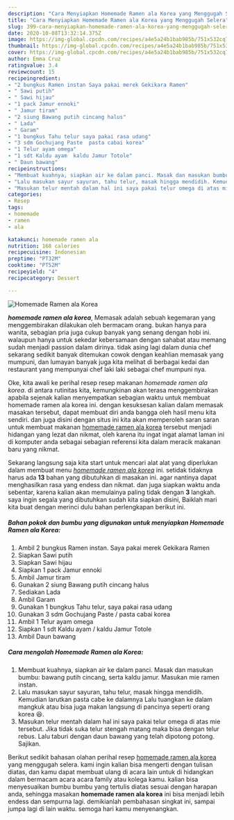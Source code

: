 ```yaml
---
description: "Cara Menyiapkan Homemade Ramen ala Korea yang Menggugah Selera"
title: "Cara Menyiapkan Homemade Ramen ala Korea yang Menggugah Selera"
slug: 399-cara-menyiapkan-homemade-ramen-ala-korea-yang-menggugah-selera
date: 2020-10-08T13:32:14.375Z
image: https://img-global.cpcdn.com/recipes/a4e5a24b1bab985b/751x532cq70/homemade-ramen-ala-korea-foto-resep-utama.jpg
thumbnail: https://img-global.cpcdn.com/recipes/a4e5a24b1bab985b/751x532cq70/homemade-ramen-ala-korea-foto-resep-utama.jpg
cover: https://img-global.cpcdn.com/recipes/a4e5a24b1bab985b/751x532cq70/homemade-ramen-ala-korea-foto-resep-utama.jpg
author: Emma Cruz
ratingvalue: 3.4
reviewcount: 15
recipeingredient:
- "2 bungkus Ramen instan Saya pakai merek Gekikara Ramen"
- " Sawi putih"
- " Sawi hijau"
- "1 pack Jamur ennoki"
- " Jamur tiram"
- "2 siung Bawang putih cincang halus"
- " Lada"
- " Garam"
- "1 bungkus Tahu telur saya pakai rasa udang"
- "3 sdm Gochujang Paste  pasta cabai korea"
- "1 Telur ayam omega"
- "1 sdt Kaldu ayam  kaldu Jamur Totole"
- " Daun bawang"
recipeinstructions:
- "Membuat kuahnya, siapkan air ke dalam panci. Masak dan masukan bumbu: bawang putih cincang, serta kaldu jamur. Masukan mie ramen instan."
- "Lalu masukan sayur sayuran, tahu telur, masak hingga mendidih. Kemudian larutkan pasta cabe ke dalamnya Lalu tuangkan ke dalam mangkuk atau bisa juga makan langsung di pancinya seperti orang korea 😆."
- "Masukan telur mentah dalam hal ini saya pakai telur omega di atas mie tersebut. Jika tidak suka telur stengah matang maka bisa dengan telur rebus. Lalu taburi dengan daun bawang yang telah dipotong potong. Sajikan."
categories:
- Resep
tags:
- homemade
- ramen
- ala

katakunci: homemade ramen ala 
nutrition: 168 calories
recipecuisine: Indonesian
preptime: "PT32M"
cooktime: "PT52M"
recipeyield: "4"
recipecategory: Dessert

---
```



![Homemade Ramen ala Korea](https://img-global.cpcdn.com/recipes/a4e5a24b1bab985b/751x532cq70/homemade-ramen-ala-korea-foto-resep-utama.jpg)

<b><i>homemade ramen ala korea</i></b>, Memasak adalah sebuah kegemaran yang menggembirakan dilakukan oleh bermacam orang. bukan hanya para wanita, sebagian pria juga cukup banyak yang senang dengan hobi ini. walaupun hanya untuk sekedar kebersamaan dengan sahabat atau memang sudah menjadi passion dalam dirinya. tidak asing lagi dalam dunia chef sekarang sedikit banyak ditemukan cowok dengan keahlian memasak yang mumpuni, dan lumayan banyak juga kita melihat di berbagai kedai dan restaurant yang mempunyai chef laki laki sebagai chef mumpuni nya.

Oke, kita awali ke perihal resep resep makanan <i>homemade ramen ala korea</i>. di antara rutinitas kita, kemungkinan akan terasa menggembirakan apabila sejenak kalian menyempatkan sebagian waktu untuk membuat homemade ramen ala korea ini. dengan kesuksesan kalian dalam memasak masakan tersebut, dapat membuat diri anda bangga oleh hasil menu kita sendiri. dan juga disini dengan situs ini kita akan memperoleh saran saran untuk membuat makanan <u>homemade ramen ala korea</u> tersebut menjadi hidangan yang lezat dan nikmat, oleh karena itu ingat ingat alamat laman ini di komputer anda sebagai sebagian referensi kita dalam meracik makanan baru yang nikmat.




Sekarang langsung saja kita start untuk mencari alat alat yang diperlukan dalam membuat menu <u><i>homemade ramen ala korea</i></u> ini. setidak tidaknya harus ada <b>13</b> bahan yang dibutuhkan di masakan ini. agar nantinya dapat menghasilkan rasa yang endess dan nikmat. dan juga siapkan waktu anda sebentar, karena kalian akan memulainya paling tidak dengan <b>3</b> langkah. saya ingin segala yang dibutuhkan sudah kita siapkan disini, Baiklah mari kita buat dengan merinci dulu bahan perlengkapan berikut ini.

<!--inarticleads1-->

##### Bahan pokok dan bumbu yang digunakan untuk menyiapkan Homemade Ramen ala Korea:

1. Ambil 2 bungkus Ramen instan. Saya pakai merek Gekikara Ramen
1. Siapkan  Sawi putih
1. Siapkan  Sawi hijau
1. Siapkan 1 pack Jamur ennoki
1. Ambil  Jamur tiram
1. Gunakan 2 siung Bawang putih cincang halus
1. Sediakan  Lada
1. Ambil  Garam
1. Gunakan 1 bungkus Tahu telur, saya pakai rasa udang
1. Gunakan 3 sdm Gochujang Paste / pasta cabai korea
1. Ambil 1 Telur ayam omega
1. Siapkan 1 sdt Kaldu ayam / kaldu Jamur Totole
1. Ambil  Daun bawang




<!--inarticleads2-->

##### Cara mengolah Homemade Ramen ala Korea:

1. Membuat kuahnya, siapkan air ke dalam panci. Masak dan masukan bumbu: bawang putih cincang, serta kaldu jamur. Masukan mie ramen instan.
1. Lalu masukan sayur sayuran, tahu telur, masak hingga mendidih. Kemudian larutkan pasta cabe ke dalamnya Lalu tuangkan ke dalam mangkuk atau bisa juga makan langsung di pancinya seperti orang korea 😆.
1. Masukan telur mentah dalam hal ini saya pakai telur omega di atas mie tersebut. Jika tidak suka telur stengah matang maka bisa dengan telur rebus. Lalu taburi dengan daun bawang yang telah dipotong potong. Sajikan.




Berikut sedikit bahasan olahan perihal resep <u>homemade ramen ala korea</u> yang menggugah selera. kami ingin kalian bisa mengerti dengan tulisan diatas, dan kamu dapat membuat ulang di acara lain untuk di hidangkan dalam bermacam acara acara family atau kolega kamu. kalian bisa menyesuaikan bumbu bumbu yang tertulis diatas sesuai dengan harapan anda, sehingga masakan <b>homemade ramen ala korea</b> ini bisa menjadi lebih endess dan sempurna lagi. demikianlah pembahasan singkat ini, sampai jumpa lagi di lain waktu. semoga hari kamu menyenangkan.
